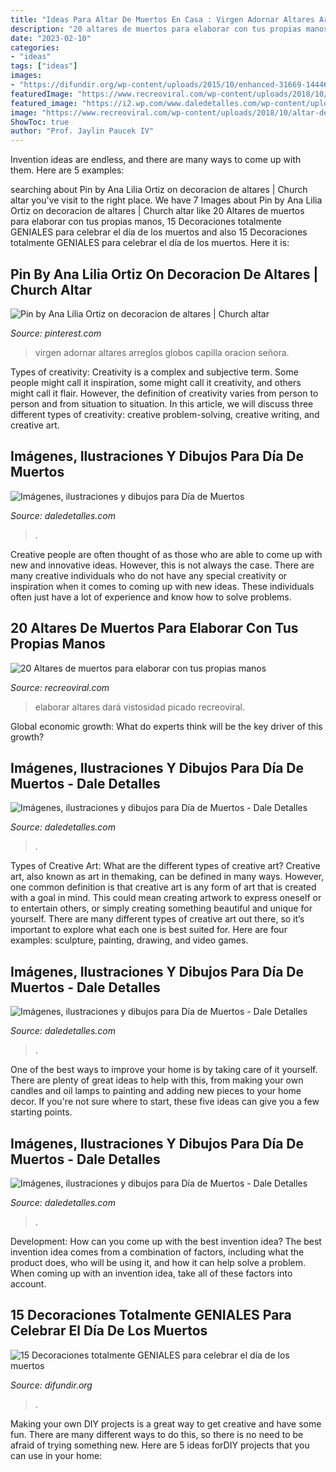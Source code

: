 ```yaml
---
title: "Ideas Para Altar De Muertos En Casa : Virgen Adornar Altares Arreglos Globos Capilla Oracion Señora"
description: "20 altares de muertos para elaborar con tus propias manos"
date: "2023-02-10"
categories:
- "ideas"
tags: ["ideas"]
images:
- "https://difundir.org/wp-content/uploads/2015/10/enhanced-31669-1444669598-1.jpg"
featuredImage: "https://www.recreoviral.com/wp-content/uploads/2018/10/altar-de-muertos-recreoviral-3-467x700.jpg"
featured_image: "https://i2.wp.com/www.daledetalles.com/wp-content/uploads/2013/10/laveritamic1.jpg?resize=312%2C421"
image: "https://www.recreoviral.com/wp-content/uploads/2018/10/altar-de-muertos-recreoviral-3-467x700.jpg"
ShowToc: true
author: "Prof. Jaylin Paucek IV"
---
```



Invention ideas are endless, and there are many ways to come up with them. Here are 5 examples:

	

		
searching about Pin by Ana Lilia Ortiz on decoracion de altares | Church altar you've visit to the right place. We have 7 Images about Pin by Ana Lilia Ortiz on decoracion de altares | Church altar like 20 Altares de muertos para elaborar con tus propias manos, 15 Decoraciones totalmente GENIALES para celebrar el día de los muertos and also 15 Decoraciones totalmente GENIALES para celebrar el día de los muertos. Here it is:
		
    
## Pin By Ana Lilia Ortiz On Decoracion De Altares | Church Altar

<img loading=lazy src="https://i.pinimg.com/736x/3d/9c/84/3d9c84a9116db41665bf643f45bf0864.jpg" onerror="this.onerror=null;this.src='https://tse3.mm.bing.net/th?id=OIP.NjOXetWiFGVGuJKeReEt_AHaJ4&amp;pid=15.1';" alt="Pin by Ana Lilia Ortiz on decoracion de altares | Church altar">

_Source: pinterest.com_

>virgen adornar altares arreglos globos capilla oracion señora. 

	

Types of creativity:
Creativity is a complex and subjective term. Some people might call it inspiration, some might call it creativity, and others might call it flair. However, the definition of creativity varies from person to person and from situation to situation. In this article, we will discuss three different types of creativity: creative problem-solving, creative writing, and creative art.

    
## Imágenes, Ilustraciones Y Dibujos Para Día De Muertos

<img loading=lazy src="http://i1.wp.com/www.daledetalles.com/wp-content/uploads/2013/10/calaveradiademuertos11.jpg" onerror="this.onerror=null;this.src='https://tse4.mm.bing.net/th?id=OIP.klvWcic087LRgPfkyGeLTgHaJ3&amp;pid=15.1';" alt="Imágenes, ilustraciones y dibujos para Día de Muertos">

_Source: daledetalles.com_

>. 

	

Creative people are often thought of as those who are able to come up with new and innovative ideas. However, this is not always the case. There are many creative individuals who do not have any special creativity or inspiration when it comes to coming up with new ideas. These individuals often just have a lot of experience and know how to solve problems.

    
## 20 Altares De Muertos Para Elaborar Con Tus Propias Manos

<img loading=lazy src="https://www.recreoviral.com/wp-content/uploads/2018/10/altar-de-muertos-recreoviral-3-467x700.jpg" onerror="this.onerror=null;this.src='https://tse3.mm.bing.net/th?id=OIP.urwm4uYzaT_b32G4AkcrNwAAAA&amp;pid=15.1';" alt="20 Altares de muertos para elaborar con tus propias manos">

_Source: recreoviral.com_

>elaborar altares dará vistosidad picado recreoviral. 

	

Global economic growth: What do experts think will be the key driver of this growth?
 

    
## Imágenes, Ilustraciones Y Dibujos Para Día De Muertos - Dale Detalles

<img loading=lazy src="https://i2.wp.com/www.daledetalles.com/wp-content/uploads/2013/10/laveritamic1.jpg?resize=312%2C421" onerror="this.onerror=null;this.src='https://tse3.mm.bing.net/th?id=OIP.80mMnKsJ85h68gRad1zVlwAAAA&amp;pid=15.1';" alt="Imágenes, ilustraciones y dibujos para Día de Muertos - Dale Detalles">

_Source: daledetalles.com_

>. 

	

Types of Creative Art: What are the different types of creative art?
Creative art, also known as art in themaking, can be defined in many ways. However, one common definition is that creative art is any form of art that is created with a goal in mind. This could mean creating artwork to express oneself or to entertain others, or simply creating something beautiful and unique for yourself. There are many different types of creative art out there, so it’s important to explore what each one is best suited for. Here are four examples: sculpture, painting, drawing, and video games.

    
## Imágenes, Ilustraciones Y Dibujos Para Día De Muertos - Dale Detalles

<img loading=lazy src="https://i0.wp.com/www.daledetalles.com/wp-content/uploads/2013/10/calaveritas41.jpg" onerror="this.onerror=null;this.src='https://tse4.mm.bing.net/th?id=OIP.193cdaAJ0kPSs8qpDNtXuAAAAA&amp;pid=15.1';" alt="Imágenes, ilustraciones y dibujos para Día de Muertos - Dale Detalles">

_Source: daledetalles.com_

>. 

	

One of the best ways to improve your home is by taking care of it yourself. There are plenty of great ideas to help with this, from making your own candles and oil lamps to painting and adding new pieces to your home decor. If you're not sure where to start, these five ideas can give you a few starting points.

    
## Imágenes, Ilustraciones Y Dibujos Para Día De Muertos - Dale Detalles

<img loading=lazy src="https://i1.wp.com/www.daledetalles.com/wp-content/uploads/2013/10/dia-de-muertos51.jpg" onerror="this.onerror=null;this.src='https://tse4.mm.bing.net/th?id=OIP.1jMwlvOq0SyY55Nq5Lb2BQHaJ4&amp;pid=15.1';" alt="Imágenes, ilustraciones y dibujos para Día de Muertos - Dale Detalles">

_Source: daledetalles.com_

>. 

	

Development: How can you come up with the best invention idea?
The best invention idea comes from a combination of factors, including what the product does, who will be using it, and how it can help solve a problem. When coming up with an invention idea, take all of these factors into account.

    
## 15 Decoraciones Totalmente GENIALES Para Celebrar El Día De Los Muertos

<img loading=lazy src="https://difundir.org/wp-content/uploads/2015/10/enhanced-31669-1444669598-1.jpg" onerror="this.onerror=null;this.src='https://tse4.mm.bing.net/th?id=OIP.PnnTqc_zdxx9R-PpTiW79gHaLH&amp;pid=15.1';" alt="15 Decoraciones totalmente GENIALES para celebrar el día de los muertos">

_Source: difundir.org_

>. 

	

Making your own DIY projects is a great way to get creative and have some fun. There are many different ways to do this, so there is no need to be afraid of trying something new. Here are 5 ideas forDIY projects that you can use in your home: 


